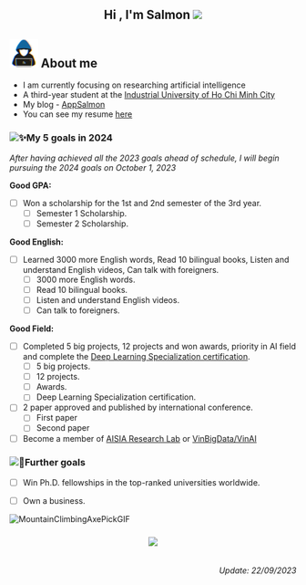
<h2 align="center"><b>Hi , I'm Salmon </b><img src="https://media.giphy.com/media/hvRJCLFzcasrR4ia7z/giphy.gif" width="35"></h2>

## <picture><img src = "https://github.com/0xAbdulKhalid/0xAbdulKhalid/raw/main/assets/mdImages/about_me.gif" width = 50px></picture> **About me**

- I am currently focusing on researching artificial intelligence
- A third-year student at the [Industrial University of Ho Chi Minh City](https://iuh.edu.vn/)
- My blog - [AppSalmon](https://appsalmon.github.io/)
- You can see my resume [here](https://appsalmon.github.io/about/#2)



<!-- ### <img src="https://media.giphy.com/media/iY8CRBdQXODJSCERIr/giphy.gif" width="35"><b>✨My 5 goals in 2023</b>

- [Unknown] Won a scholarship for the 1st semester of the 3rd year. (This goal mus wait until 2024 to have result)
- [X] Learned 1500 English words (Until 30/9/2023 > 1800 English words).
- [X] Completed 3 big projects, 5 projects and won awards, priority in AI field - (Until 30/9/2023: 5+ big projects, 10+ projects, 2 award).
- [X] Speakers in a hall of > 500 people.
- [X] Go to practice (Internship at [RTA](https://rta.vn/) company).

== After having achieved all the 2023 goals ahead of schedule, I will begin pursuing the 2024 goals on October 1, 2023 ==
-->

### <img src="https://media.giphy.com/media/iY8CRBdQXODJSCERIr/giphy.gif" width="35"><b>✨My 5 goals in 2024</b>

*After having achieved all the 2023 goals ahead of schedule, I will begin pursuing the 2024 goals on October 1, 2023*

**Good GPA:**
- [ ] Won a scholarship for the 1st and 2nd semester of the 3rd year.
  - [ ] Semester 1 Scholarship.
  - [ ] Semester 2 Scholarship.

**Good English:**
- [ ] Learned 3000 more English words, Read 10 bilingual books, Listen and understand English videos, Can talk with foreigners.
  - [ ] 3000 more English words.
  - [ ] Read 10 bilingual books.
  - [ ] Listen and understand English videos.
  - [ ] Can talk to foreigners.

**Good Field:**
- [ ] Completed 5 big projects, 12 projects and won awards, priority in AI field and complete the [Deep Learning Specialization certification](https://www.coursera.org/specializations/deep-learning).
  - [ ] 5 big projects.
  - [ ] 12 projects.
  - [ ] Awards.
  - [ ] Deep Learning Specialization certification.
- [ ] 2 paper approved and published by international conference.
  - [ ] First paper
  - [ ] Second paper
- [ ] Become a member of [AISIA Research Lab](https://aisia.vn/) or [VinBigData/VinAI](https://institute.vinbigdata.org/newpresses/chuong-trinh-dao-tao-ky-su-ai-cua-vingroup-tuyen-sinh-nam-thu-4/)

### <img src="https://media.giphy.com/media/iY8CRBdQXODJSCERIr/giphy.gif" width="35"><b>🌠Further goals</b>

- [ ] Win Ph.D. fellowships in the top-ranked universities worldwide.
- [ ] Own a business.


![MountainClimbingAxePickGIF](https://github.com/AppSalmon/AppSalmon/assets/120777599/340a994a-f691-41f6-9630-3b8ba009f550)

### <a src="" width="35"><b></b>

<div align="center">

<img src="https://user-images.githubusercontent.com/73097560/115834477-dbab4500-a447-11eb-908a-139a6edaec5c.gif"><br><br>

  <p align="right"><em>Update: 22/09/2023</em></p>

